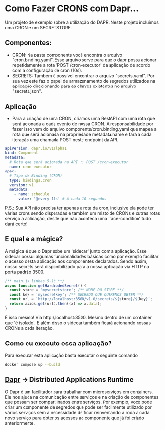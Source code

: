 # Como Fazer CRONS com Dapr...

Um projeto de exemplo sobre a utilização do DAPR. Neste projeto incluímos uma CRON e um SECRETSTORE.

## Componentes:

- CRON: Na pasta components você encontra o arquivo "cron.binding.yaml". Esse arquivo serve para que o dapr possa acionar repetidamente a rota 'POST /cron-executor' da aplicação de acordo com a configuração de cron (10s).
- SECRETS: Também é possível encontrar o arquivo "secrets.yaml". Por sua vez este faz o papel de armazenamento de segredos utilizados na aplicação direcionando para as chaves existentes no arquivo "secrets.json".

## Aplicação

- Para a criação de uma CRON, criamos uma RestAPI com uma rota que será acionada a cada evento de nossa CRON. A responsabilidade por fazer isso vem do arquivo components/cron.binding.yaml que mapea a rota que será acionada na propriedade metadata.name e fará a cada iteração uma chamada POST neste endpoint da API.

```yaml
apiVersion: dapr.io/v1alpha1
kind: Component
metadata:
  # Rota que será acionada na API :: POST /cron-executor
  name: cron-executor
spec:
  # Tipo de Binding (CRON)
  type: bindings.cron
  version: v1
  metadata:
    - name: schedule
      value: '@every 10s' # A cada 10 segundos
```

P.S.: Sua API não precisa ter apenas a rota da cron, inclusive ela pode ter várias crons sendo disparadas e também um misto de CRONs e outras rotas serviço a aplicação, desde que não aconteca uma 'race-condition' tudo dará certo!

## E qual é a mágica?

A mágica é que o Dapr sobe um 'sidecar' junto com a aplicação. Esse sidecar possui algumas funcionalidades básicas como por exemplo facilitar o acesso desta aplicação aos componentes declarados. Sendo assim, nosso secrets será disponibilizado para a nossa aplicação via HTTP na porta padrão 3500.

```javascript
/** main.js linhas 5~10 **/
async function getHardcodedSecret() {
  const store = 'mysecretstore'; /** NOME DO STORE **/
  const key = 'mysecretkey'; /** SECREDO QUE QUEREMOS OBTER **/
  const url = `http://localhost:3500/v1.0/secrets/${store}/${key}`;
  return axios.get(url).then((x) => x.data);
}
```

É isso mesmo! Via http://localhost:3500. Mesmo dentro de um container que 'é isolado'. E além disso o sidecar também ficará acionando nossas CRONs a cada iteração.

## Como eu executo essa aplicação?

Para executar esta aplicação basta executar o seguinte comando:

```bash
docker compose up --build
```

## [Dapr](https://dapr.io/) -> Distributed Applications Runtime

O Dapr é um facilitador para trabalhar com microserviços em containers. Ele nos ajuda na comunicação entre serviços e na criação de componentes que possam ser compartilhados entre serviços. Por exemplo, você pode criar um componente de segredos que pode ser facilmente utilizado por vários serviços sem a necessidade de ficar reinventando a roda a cada novo serviço para obter os acessos ao componente que já foi criado anteriormente.
